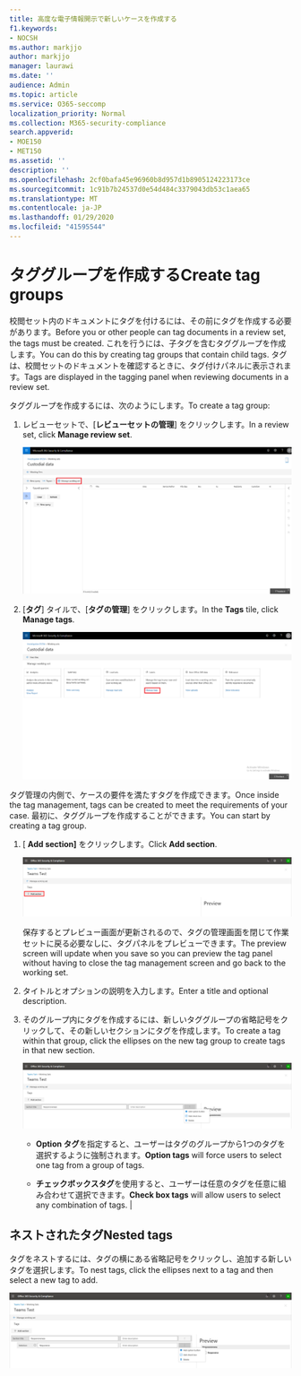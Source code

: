 ```yaml
---
title: 高度な電子情報開示で新しいケースを作成する
f1.keywords:
- NOCSH
ms.author: markjjo
author: markjjo
manager: laurawi
ms.date: ''
audience: Admin
ms.topic: article
ms.service: O365-seccomp
localization_priority: Normal
ms.collection: M365-security-compliance
search.appverid:
- MOE150
- MET150
ms.assetid: ''
description: ''
ms.openlocfilehash: 2cf0bafa45e96960b8d957d1b8905124223173ce
ms.sourcegitcommit: 1c91b7b24537d0e54d484c3379043db53c1aea65
ms.translationtype: MT
ms.contentlocale: ja-JP
ms.lasthandoff: 01/29/2020
ms.locfileid: "41595544"
---
```

# <a name="create-tag-groups"></a><span data-ttu-id="54a05-102">タググループを作成する</span><span class="sxs-lookup"><span data-stu-id="54a05-102">Create tag groups</span></span>

<span data-ttu-id="54a05-103">校閲セット内のドキュメントにタグを付けるには、その前にタグを作成する必要があります。</span><span class="sxs-lookup"><span data-stu-id="54a05-103">Before you or other people can tag documents in a review set, the tags must be created.</span></span> <span data-ttu-id="54a05-104">これを行うには、子タグを含むタググループを作成します。</span><span class="sxs-lookup"><span data-stu-id="54a05-104">You can do this by creating tag groups that contain child tags.</span></span> <span data-ttu-id="54a05-105">タグは、校閲セットのドキュメントを確認するときに、タグ付けパネルに表示されます。</span><span class="sxs-lookup"><span data-stu-id="54a05-105">Tags are displayed in the tagging panel when reviewing documents in a review set.</span></span>

<span data-ttu-id="54a05-106">タググループを作成するには、次のようにします。</span><span class="sxs-lookup"><span data-stu-id="54a05-106">To create a tag group:</span></span>

1.  <span data-ttu-id="54a05-107">レビューセットで、[**レビューセットの管理**] をクリックします。</span><span class="sxs-lookup"><span data-stu-id="54a05-107">In a review set, click **Manage review set**.</span></span>

    ![[校閲セットの管理] をクリックします。](media/ED-managews.png)

2.  <span data-ttu-id="54a05-109">[**タグ**] タイルで、[**タグの管理**] をクリックします。</span><span class="sxs-lookup"><span data-stu-id="54a05-109">In the **Tags** tile, click **Manage tags**.</span></span>

    ![タグタイルの [タグの管理] をクリックします。](media/ED-managetags.png)

<span data-ttu-id="54a05-111">タグ管理の内側で、ケースの要件を満たすタグを作成できます。</span><span class="sxs-lookup"><span data-stu-id="54a05-111">Once inside the tag management, tags can be created to meet the requirements of your case.</span></span> <span data-ttu-id="54a05-112">最初に、タググループを作成することができます。</span><span class="sxs-lookup"><span data-stu-id="54a05-112">You can start by creating a tag group.</span></span>

1.  <span data-ttu-id="54a05-113">[ **Add section]** をクリックします。</span><span class="sxs-lookup"><span data-stu-id="54a05-113">Click **Add section**.</span></span>

    ![タググループを追加する](media/ED-addtagsection.png)

    <span data-ttu-id="54a05-115">保存するとプレビュー画面が更新されるので、タグの管理画面を閉じて作業セットに戻る必要なしに、タグパネルをプレビューできます。</span><span class="sxs-lookup"><span data-stu-id="54a05-115">The preview screen will update when you save so you can preview the tag panel without having to close the tag management screen and go back to the working set.</span></span>

2. <span data-ttu-id="54a05-116">タイトルとオプションの説明を入力します。</span><span class="sxs-lookup"><span data-stu-id="54a05-116">Enter a title and optional description.</span></span> 

3. <span data-ttu-id="54a05-117">そのグループ内にタグを作成するには、新しいタググループの省略記号をクリックして、その新しいセクションにタグを作成します。</span><span class="sxs-lookup"><span data-stu-id="54a05-117">To create a tag within that group, click the ellipses on the new tag group to create tags in that new section.</span></span>
    
    ![タググループ内のタグの作成](media/ED-createtag.png)

   - <span data-ttu-id="54a05-119">**Option タグ**を指定すると、ユーザーはタグのグループから1つのタグを選択するように強制されます。</span><span class="sxs-lookup"><span data-stu-id="54a05-119">**Option tags** will force users to select one tag from a group of tags.</span></span>
   
   - <span data-ttu-id="54a05-120">**チェックボックスタグ**を使用すると、ユーザーは任意のタグを任意に組み合わせて選択できます。</span><span class="sxs-lookup"><span data-stu-id="54a05-120">**Check box tags** will allow users to select any combination of tags.</span></span> |

## <a name="nested-tags"></a><span data-ttu-id="54a05-121">ネストされたタグ</span><span class="sxs-lookup"><span data-stu-id="54a05-121">Nested tags</span></span>

<span data-ttu-id="54a05-122">タグをネストするには、タグの横にある省略記号をクリックし、追加する新しいタグを選択します。</span><span class="sxs-lookup"><span data-stu-id="54a05-122">To nest tags, click the ellipses next to a tag and then select a new tag to add.</span></span>

![タグのネスト](media/ED-tagnesting.png)

